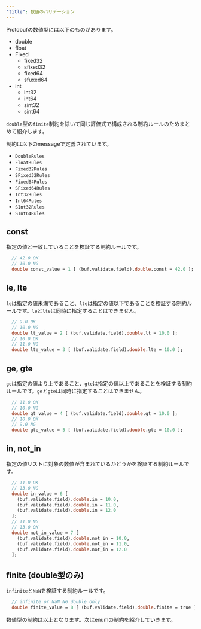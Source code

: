 ```yaml
---
"title": 数値のバリデーション
---
```


Protobufの数値型には以下のものがあります。

- double
- float
- Fixed
  - fixed32
  - sfixed32
  - fixed64
  - sfuxed64
- int
  - int32
  - int64
  - sint32
  - sint64

```double```型の```finite```制約を除いて同じ評価式で構成される制約ルールのためまとめて紹介します。

制約は以下のmessageで定義されています。

- ```DoubleRules```
- ```FloatRules```
- ```Fixed32Rules```
- ```SFixed32Rules```
- ```Fixed64Rules```
- ```SFixed64Rules```
- ```Int32Rules```
- ```Int64Rules```
- ```SInt32Rules```
- ```SInt64Rules```

## const

指定の値と一致していることを検証する制約ルールです。

```protobuf
  // 42.0 OK
  // 10.0 NG
  double const_value = 1 [ (buf.validate.field).double.const = 42.0 ];
```

## le, lte

```le```は指定の値未満であること、```lte```は指定の値以下であることを検証する制約ルールです。```le```と```lte```は同時に指定することはできません。

```protobuf
  // 9.0 OK
  // 10.0 NG
  double lt_value = 2 [ (buf.validate.field).double.lt = 10.0 ];
  // 10.0 OK
  // 11.0 NG
  double lte_value = 3 [ (buf.validate.field).double.lte = 10.0 ];
```

## ge, gte

```ge```は指定の値より上であること、```gte```は指定の値以上であることを検証する制約ルールです。```ge```と```gte```は同時に指定することはできません。

```protobuf
  // 11.0 OK
  // 10.0 NG
  double gt_value = 4 [ (buf.validate.field).double.gt = 10.0 ];
  // 10.0 OK
  // 9.0 NG
  double gte_value = 5 [ (buf.validate.field).double.gte = 10.0 ];
```

## in, not_in

指定の値リストに対象の数値が含まれているかどうかを検証する制約ルールです。

```protobuf
  // 11.0 OK
  // 13.0 NG
  double in_value = 6 [
    (buf.validate.field).double.in = 10.0,
    (buf.validate.field).double.in = 11.0,
    (buf.validate.field).double.in = 12.0
  ];
  // 11.0 NG
  // 13.0 OK
  double not_in_value = 7 [
    (buf.validate.field).double.not_in = 10.0,
    (buf.validate.field).double.not_in = 11.0,
    (buf.validate.field).double.not_in = 12.0
  ];
```

## finite (double型のみ)

```infinite```と```NaN```を検証する制約ルールです。

```protobuf
  // infinite or NaN NG double only
  double finite_value = 8 [ (buf.validate.field).double.finite = true ];
```

数値型の制約は以上となります。次はenumの制約を紹介していきます。